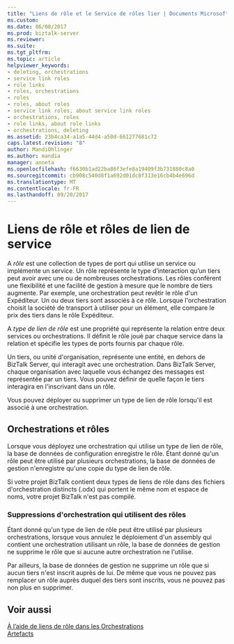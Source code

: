 ```yaml
---
title: "Liens de rôle et le Service de rôles lier | Documents Microsoft"
ms.custom: 
ms.date: 06/08/2017
ms.prod: biztalk-server
ms.reviewer: 
ms.suite: 
ms.tgt_pltfrm: 
ms.topic: article
helpviewer_keywords:
- deleting, orchestrations
- service link roles
- role links
- roles, orchestrations
- roles
- roles, about roles
- service link roles, about service link roles
- orchestrations, roles
- role links, about role links
- orchestrations, deleting
ms.assetid: 23b4ca34-a1a5-44d4-a50d-661277681c72
caps.latest.revision: "8"
author: MandiOhlinger
ms.author: mandia
manager: anneta
ms.openlocfilehash: f6630b1ad22ba86f3efe8a19409f3b731880c8a0
ms.sourcegitcommit: cb908c540d8f1a692d01dc8f313e16cb4b4e696d
ms.translationtype: MT
ms.contentlocale: fr-FR
ms.lasthandoff: 09/20/2017
---
```

# <a name="role-links-and-service-link-roles"></a>Liens de rôle et rôles de lien de service
A *rôle* est une collection de types de port qui utilise un service ou implémente un service. Un rôle représente le type d’interaction qu’un tiers peut avoir avec une ou de nombreuses orchestrations. Les rôles confèrent une flexibilité et une facilité de gestion à mesure que le nombre de tiers augmente. Par exemple, une orchestration peut revêtir le rôle d'un Expéditeur. Un ou deux tiers sont associés à ce rôle. Lorsque l'orchestration choisit la société de transport à utiliser pour un élément, elle compare le prix des tiers dans le rôle Expéditeur.  
  
 A *type de lien de rôle* est une propriété qui représente la relation entre deux services ou orchestrations. Il définit le rôle joué par chaque service dans la relation et spécifie les types de ports fournis par chaque rôle.  
  
 Un tiers, ou unité d'organisation, représente une entité, en dehors de BizTalk Server, qui interagit avec une orchestration. Dans BizTalk Server, chaque organisation avec laquelle vous échangez des messages est représentée par un tiers. Vous pouvez définir de quelle façon le tiers interagira en l'inscrivant dans un rôle.  
  
 Vous pouvez déployer ou supprimer un type de lien de rôle lorsqu'il est associé à une orchestration.  
  
## <a name="orchestrations-and-roles"></a>Orchestrations et rôles  
 Lorsque vous déployez une orchestration qui utilise un type de lien de rôle, la base de données de configuration enregistre le rôle. Étant donné qu'un rôle peut être utilisé par plusieurs orchestrations, la base de données de gestion n'enregistre qu'une copie du type de lien de rôle.  
  
 Si votre projet BizTalk contient deux types de liens de rôle dans des fichiers d'orchestration distincts (.odx) qui portent le même nom et espace de noms, votre projet BizTalk n'est pas compilé.  
  
### <a name="orchestration-removals-that-use-roles"></a>Suppressions d'orchestration qui utilisent des rôles  
 Étant donné qu'un type de lien de rôle peut être utilisé par plusieurs orchestrations, lorsque vous annulez le déploiement d'un assembly qui contient une orchestration utilisant un rôle, la base de données de gestion ne supprime le rôle que si aucune autre orchestration ne l'utilise.  
  
 Par ailleurs, la base de données de gestion ne supprime un rôle que si aucun tiers n'est inscrit auprès de lui. De même que vous ne pouvez pas remplacer un rôle auprès duquel des tiers sont inscrits, vous ne pouvez pas non plus en supprimer.  
  
## <a name="see-also"></a>Voir aussi  
 [À l’aide de liens de rôle dans les Orchestrations](../core/using-role-links-in-orchestrations.md)   
 [Artefacts](../core/artifacts.md)